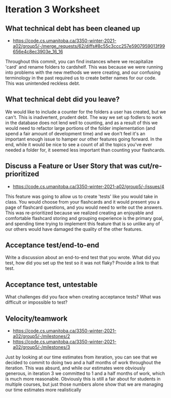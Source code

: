 Iteration 3 Worksheet
=====================

What technical debt has been cleaned up
-----------------

* https://code.cs.umanitoba.ca/3350-winter-2021-a02/group5/-/merge_requests/62/diffs#8c55c3ccc257e5907959013f99656e4c8ec3903e_16_16

<p> Throughout this commit, you can find instances where we recapitalize 'card' and rename folders to cardshelf. This was because we were running into problems with the new methods we were creating, 
and our confusing terminology in the past required us to create better names for our code. This was unintended reckless debt.

What technical debt did you leave?
-----------------

We would like to include a counter for the folders a user has created, but we can't. This is inadvertent, prudent debt. The way we set up 
fodlers to work in the database does not lend well to counting, and as a result of this we would need to refactor large portions of the folder 
implementation (and spend a fair amount of development time) and we don't feel it's an important enough issue to hamper our other features going forward.
In the end, while it would be nice to see a count of all the topics you've ever needed a folder for, it seemed less important than counting your flashcards.

Discuss a Feature or User Story that was cut/re-prioritized
-----------------

* https://code.cs.umanitoba.ca/3350-winter-2021-a02/group5/-/issues/4

This feature was going to allow us to create 'tests' like you would take in class. You would choose from your flashcards and it would present you 
a page of flashcard questions, and you would need to write out the answers. This was re-prioritized because we realized creating an enjoyable 
and comfortable flashcard storing and grouping experience is the primary goal, and spending time trying to implement this feature that is so 
unlike any of our others would have damaged the quality of the other features.

Acceptance test/end-to-end
-----------------

Write a discussion about an end-to-end test that you wrote. What did you test,
how did you set up the test so it was not flaky? Provide a link to that test.

Acceptance test, untestable
-----------------

What challenges did you face when creating acceptance tests? What was difficult
or impossible to test?

Velocity/teamwork
-----------------
* https://code.cs.umanitoba.ca/3350-winter-2021-a02/group5/-/milestones/2
* https://code.cs.umanitoba.ca/3350-winter-2021-a02/group5/-/milestones/3

Just by looking at our time estimates from iteration, you can see that we decided to commit to doing two and a half months of work throughout the iteration. 
This was absurd, and while our estimates were obviously generous, in iteration 3 we committed to 1 and a half months of work, which is much more reasonable. 
Obviously this is still a fair about for students in multiple courses, but just those numbers alone show that we are managing our time estimates more realistically
